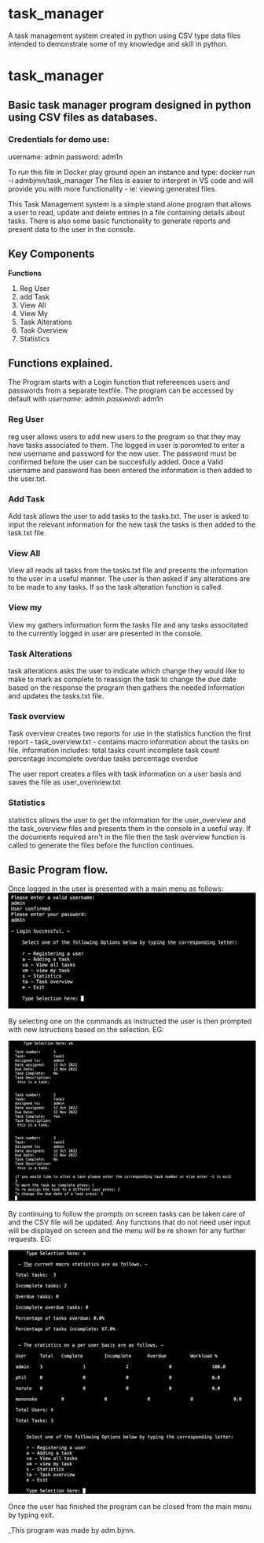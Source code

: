 # task_manager
A task management system created in python using CSV type data files intended to demonstrate some of my knowledge and skill in python. 

# task_manager
## Basic task manager program designed in python using CSV files as databases.

### Credentials for demo use:
username: admin
password: adm1n

To run this file in Docker play ground open an instance and type:
  docker run -i admbjmn/task_manager
 The files is easier to interpret in VS code and will provide you with more functionality - ie: viewing generated files. 
 
This Task Management system is a simple stand alone program that allows a user to read, update and delete entries in a file containing details about tasks.
There is also some basic functionality to generate reports and present data to the user in the console.

## __Key Components__

__Functions__
1. Reg User
2. add Task
3. View All
4. View My 
5. Task Alterations
6. Task Overview
7. Statistics

## Functions explained.

The Program starts with a Login function that refereences users and passwords from a separate textfile.
The program can be accessed by default with 
_username_: admin
_password_: adm1n
 
### Reg User
reg user allows users to add new users to the program so that they may have tasks associated to them.
The logged in user is poromted to enter a new username and password for the new user.
The password must be confirmed before the user can be succesfully added.
Once a Valid username and password has been entered the information is then added to the user.txt.


### Add Task
Add task allows the user to add tasks to the tasks.txt. The user is asked to input the relevant information for the new task
the tasks is then added to the task.txt file.


### View All
View all reads all tasks from the tasks.txt file and presents the information to the user 
in a useful manner. The user is then asked if any alterations are to be made to any tasks.
If so the task alteration function is called.


### View my
View my gathers information form the tasks file and any tasks associtated to the currently logged in user are presented in the console.


### Task Alterations
task alterations asks the user to indicate which change they would like to make
to mark as complete
to reassign the task
to change the due date
based on the response the program then gathers the needed information and updates the tasks.txt file.


### Task overview
Task overview creates two reports for use in the statistics function
the first report - task_overview.txt - contains macro information about the tasks on file.
information includes:
total tasks count
incomplete task count
percentage incomplete
overdue tasks
percentage overdue

The user report creates a files with task information on a user basis and saves the file as user_overiview.txt

### Statistics
statistics allows the user to get the information for the user_overview and the task_overview files and presents
them in the console in a useful way.
If the documents required arn't in the file then the task overview function is called to generate the files before the function continues.


## Basic Program flow.

Once logged in the user is presented with a main menu as follows:
![main menu](/images/main_menu.png)


By selecting one on the commands as instructed the user is then prompted with new istructions based on the selection.
EG:

![task_alterations](/images/task_alterations.png)


By continuing to follow the prompts on screen tasks can be taken care of and the CSV file will be updated.
Any functions that do not need user input will be displayed on screen and the menu will be re shown for 
any further requests.
EG:

![statistics](/images/statistics.png)


Once the user has finished the program can be closed from the main menu by typing exit.

_This program was made by adm.bjmn.
